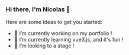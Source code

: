 ### Hi there, I'm Nicolas 👋

Here are some ideas to get you started:

- 🔭 I’m currently working on my portfolio !
- 🌱 I’m currently learning vue3.js, and it's fun !
- 👯 I’m looking to a stage !
